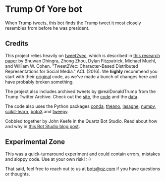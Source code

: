 # Trump Of Yore bot

When Trump tweets, this bot finds the Trump tweet it most closely resembles from before he was president.

## Credits

This project relies heavily on [tweet2vec](https://github.com/bdhingra/tweet2vec), which is described in [this research paper](https://arxiv.org/pdf/1605.03481.pdf) by Bhuwan Dhingra, Zhong Zhou, Dylan Fitzpatrick, Michael Muehl, and William W. Cohen. "Tweet2Vec: Character-Based Distributed Representations for Social Media." ACL (2016). We **highly** recommend you start with their [original](https://github.com/bdhingra/tweet2vec) code, as we've made a bunch of changes here and have probably broken something.

The project also includes archived tweets by @realDonaldTrump from the Trump Twitter Archive. Check out the [site](http://www.trumptwitterarchive.com/), the [code](https://github.com/bpb27/trump-tweet-archive) and the [data](https://github.com/bpb27/trump-tweet-archive/tree/master/data/realdonaldtrump).

The code also uses the Python packages [conda](https://conda.io/docs/install/quick.html), [theano](http://deeplearning.net/software/theano/), [lasagne](https://github.com/Lasagne/Lasagne), [numpy](http://www.numpy.org/), [scikit-learn](http://scikit-learn.org/stable/install.html), [boto3](https://boto3.readthedocs.io/en/latest/guide/quickstart.html#installation) and [tweepy](http://www.tweepy.org/).

Cobbled together by John Keefe in the Quartz Bot Studio. Read about how and why in [this Bot Studio blog post](https://bots.qz.com/trumpofyore-using-ai-and-math-to-find-similar-tweets).

## Experimental Zone

This was a quick-turnaround experiment and could contain errors, mistakes and sloppy code. Use at your own risk! :-)

That said, feel free to reach out to us at bots@qz.com if you have questions or thoughts.
